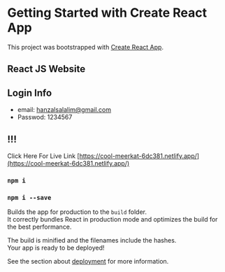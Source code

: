 # Getting Started with Create React App

This project was bootstrapped with [Create React App](https://github.com/facebook/create-react-app).

## React JS Website

## Login Info

* email: hanzalsalalim@gmail.com
* Passwod: 1234567

## !!!

Click Here For Live Link [https://cool-meerkat-6dc381.netlify.app/](https://cool-meerkat-6dc381.netlify.app/)




### `npm i`
### `npm i --save`

Builds the app for production to the `build` folder.\
It correctly bundles React in production mode and optimizes the build for the best performance.

The build is minified and the filenames include the hashes.\
Your app is ready to be deployed!

See the section about [deployment](https://facebook.github.io/create-react-app/docs/deployment) for more information.
